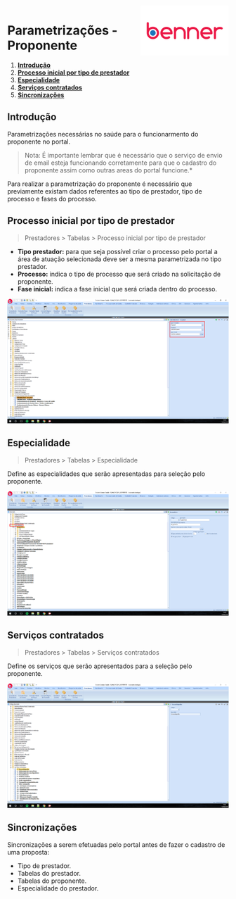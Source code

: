 <img src="../../src/images/benner_rgb.png" align="right"/>

# Parametrizações - Proponente

1.  **[Introdução](#introdução)**
2.  **[Processo inicial por tipo de prestador](#processo-inicial-por-tipo-de-prestador)**
3.  **[Especialidade](#especialidade)**
4.  **[Serviços contratados](#serviços-contratados)**
5.  **[Sincronizações](#sincronizações)**
## Introdução

Parametrizações necessárias no saúde para o funcionarmento do proponente no portal.

> Nota: É importante lembrar que é necessário que o serviço de envio de email esteja funcionando corretamente para que o cadastro do proponente assim como outras areas do portal funcione.*

Para realizar a parametrização do proponente é necessário que previamente existam dados referentes ao tipo de prestador, tipo de processo e fases do processo.

## Processo inicial por tipo de prestador

> Prestadores > Tabelas > Processo inicial por tipo de prestador

* **Tipo prestador:** para que seja possível criar o processo pelo portal a área de atuação selecionada deve ser a mesma parametrizada no tipo prestador.
* **Processo:** indica o tipo de processo que será criado na solicitação de proponente.
* **Fase inicial:** indica a fase inicial que será criada dentro do processo.

![001](src/images/001.png)

## Especialidade

> Prestadores > Tabelas > Especialidade

Define as especialidades que serão apresentadas para seleção pelo proponente.

![002](src/images/002.png)

## Serviços contratados

> Prestadores > Tabelas > Serviços contratados

Define os serviços que serão apresentados para a seleção pelo proponente.

![003](src/images/003.png)

## Sincronizações

Sincronizações a serem efetuadas pelo portal antes de fazer o cadastro de uma proposta:

* Tipo de prestador.
* Tabelas do prestador.
* Tabelas do proponente.
* Especialidade do prestador.